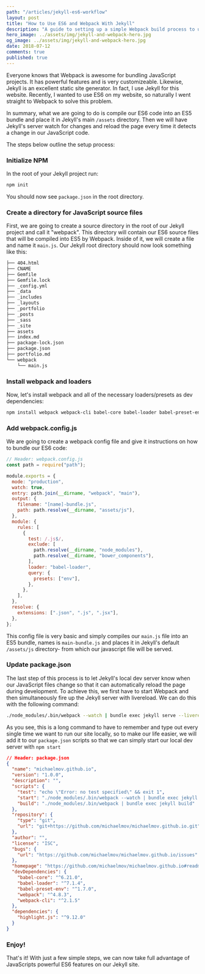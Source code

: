 ```yaml
---
path: "/articles/jekyll-es6-workflow"
layout: post
title: "How to Use ES6 and Webpack With Jekyll"
description: "A guide to setting up a simple Webpack build process to use ES6 in a Jekyll site"
hero_image: ../assets/img/jekyll-and-webpack-hero.jpg
og_image: ../assets/img/jekyll-and-webpack-hero.jpg
date: 2018-07-12
comments: true
published: true
---
```


Everyone knows that Webpack is awesome for bundling JavaScript projects. It has powerful features and is very customizeable. Likewise, Jekyll is an excellent static site generator. In fact, I use Jekyll for this website. Recently, I wanted to use ES6 on my website, so naturally I went straight to Webpack to solve this problem.

In summary, what we are going to do is compile our ES6 code into an ES5 bundle and place it in Jekyll's main `/assets` directory. Then we will have Jekyll's server watch for changes and reload the page every time it detects a change in our JavaScript code.

The steps below outline the setup process:

### Initialize NPM

In the root of your Jekyll project run:

```bash
npm init
```

You should now see `package.json` in the root directory.

### Create a directory for JavaScript source files

First, we are going to create a source directory in the root of our Jekyll project and call it "webpack". This directory will contain our ES6 source files that will be compiled into ES5 by Webpack. Inside of it, we will create a file and name it `main.js`. Our Jekyll root directory should now look something like this:

```bash
├── 404.html
├── CNAME
├── Gemfile
├── Gemfile.lock
├── _config.yml
├── _data
├── _includes
├── _layouts
├── _portfolio
├── _posts
├── _sass
├── _site
├── assets
├── index.md
├── package-lock.json
├── package.json
├── portfolio.md
└── webpack
    └── main.js
```

### Install webpack and loaders

Now, let's install webpack and all of the necessary loaders/presets as dev dependencies:

```bash
npm install webpack webpack-cli babel-core babel-loader babel-preset-env --save-dev
```

### Add webpack.config.js

We are going to create a webpack config file and give it instructions on how to bundle our ES6 code:


```js
// Header: webpack.config.js
const path = require("path");

module.exports = {
  mode: "production",
  watch: true,
  entry: path.join(__dirname, "webpack", "main"),
  output: {
    filename: "[name]-bundle.js",
    path: path.resolve(__dirname, "assets/js"),
  },
  module: {
    rules: [
      {
        test: /.js$/,
        exclude: [
          path.resolve(__dirname, "node_modules"),
          path.resolve(__dirname, "bower_components"),
        ],
        loader: "babel-loader",
        query: {
          presets: ["env"],
        },
      },
    ],
  },
  resolve: {
    extensions: [".json", ".js", ".jsx"],
  },
};
```

This config file is very basic and simply compiles our `main.js` file into an ES5 bundle, names is `main-bundle.js` and places it in Jekyll's default `/assets/js` directory- from which our javascript file will be served.

### Update package.json

The last step of this process is to let Jekyll's local dev server know when our JavaScript files change so that it can automatically reload the page during development. To achieve this, we first have to start Webpack and then simultaneously fire up the Jekyll server with livereload. We can do this with the following command:

```bash
./node_modules/.bin/webpack --watch | bundle exec jekyll serve --livereload --incremental
```

As you see, this is a long command to have to remember and type out every single time we want to run our site locally, so to make our life easier, we will add it to our `package.json` scripts so that we can simply start our local dev server with `npm start`



```json
// Header: package.json
{
  "name": "michaelmov.github.io",
  "version": "1.0.0",
  "description": "",
  "scripts": {
    "test": "echo \"Error: no test specified\" && exit 1",
    "start": "./node_modules/.bin/webpack --watch | bundle exec jekyll serve --livereload --incremental",
    "build": "./node_modules/.bin/webpack | bundle exec jekyll build"
  },
  "repository": {
    "type": "git",
    "url": "git+https://github.com/michaelmov/michaelmov.github.io.git"
  },
  "author": "",
  "license": "ISC",
  "bugs": {
    "url": "https://github.com/michaelmov/michaelmov.github.io/issues"
  },
  "homepage": "https://github.com/michaelmov/michaelmov.github.io#readme",
  "devDependencies": {
    "babel-core": "^6.21.0",
    "babel-loader": "^7.1.4",
    "babel-preset-env": "^1.7.0",
    "webpack": "^4.8.3",
    "webpack-cli": "^2.1.5"
  },
  "dependencies": {
    "highlight.js": "^9.12.0"
  }
}
```

### Enjoy!

That's it! With just a few simple steps, we can now take full advantage of JavaScripts powerful ES6 features on our Jekyll site.
